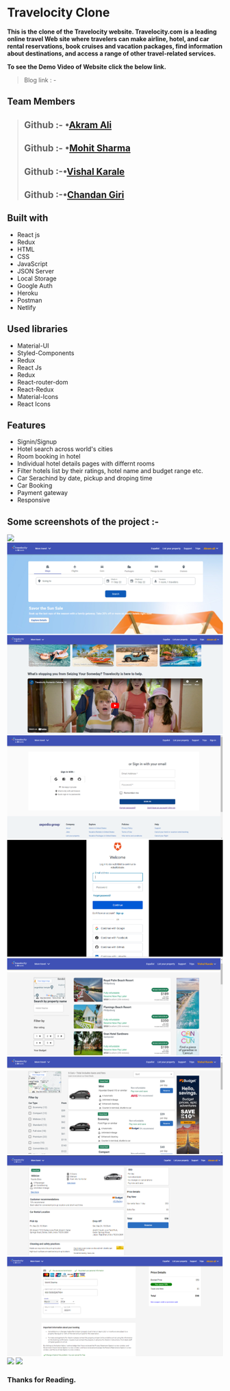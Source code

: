# Travelocity Clone

**This is the clone of the Travelocity website. Travelocity.com is a leading online travel Web site where travelers can make airline, hotel, and car rental reservations, book cruises and vacation packages, find information about destinations, and access a range of other travel-related services.**


**To see the Demo Video of Website click the below link.**

>Blog link : -

## Team Members
> ## Github :- •[Akram Ali](https://github.com/akram3598786)
>
> ## Github :- •[Mohit Sharma](https://github.com/mohitsharma9001)
>
> ## Github :-•[Vishal Karale](https://github.com/vishalvsk)
>
> ## Github :-•[Chandan Giri](https://github.com/chandan0c)

## Built with

<ul>
  <li>React js</li>
  <li>Redux</li>
  <li>HTML</li>
  <li>CSS</li>
  <li>JavaScript</li>
  <li>JSON Server</li>
  <li>Local Storage</li>
  <li>Google Auth</li>
  <li>Heroku</li>
  <li>Postman</li>
  <li>Netlify</li>
  
</ul>

## Used libraries

<ul>
  <li>Material-UI</li>
  <li>Styled-Components</li>
  <li>Redux</li>
  <li>React Js</li>
  <li>Redux</li>
  <li>React-router-dom</li>
  <li>React-Redux</li>
  <li>Material-Icons</li>
  <li>React Icons</li>
</ul>

## Features

<ul>
  <li>Signin/Signup</li>
  <li>Hotel search across world's cities</li>
  <li>Room booking in hotel</li>
  <li>Individual hotel details pages with differnt rooms</li>
  <li>Filter hotels list by their ratings, hotel name and budget range etc.</li>
  <li>Car Serachind by date, pickup and droping time</li>
  <li>Car Booking</li>
  <li>Payment gateway</li>
  <li>Responsive</li>
</ul>

## Some screenshots of the project :-

<img src="https://i.ibb.co/cYj9ngp/Screenshot-from-2022-06-30-11-32-25.png" />
<img src="./public/Homepage.PNG" />
<img src="./public/Homepage-2.PNG" />
<img src="./public/images/sign in page.png" />
<img src="./public/images/googlepage.png" />
<img src="./public/images/hotelpage.png" />
<img src="./public/images/carpage.png" />
<img src="./public/cardetail.PNG" />
<img src="./public/payment.PNG" />
<img src="https://i.ibb.co/QYw37RH/Screenshot-from-2022-06-30-11-35-03.png" />
<img src="https://i.ibb.co/MMVbn9k/Screenshot-from-2022-06-30-11-18-39.png" />

### Thanks for Reading.
